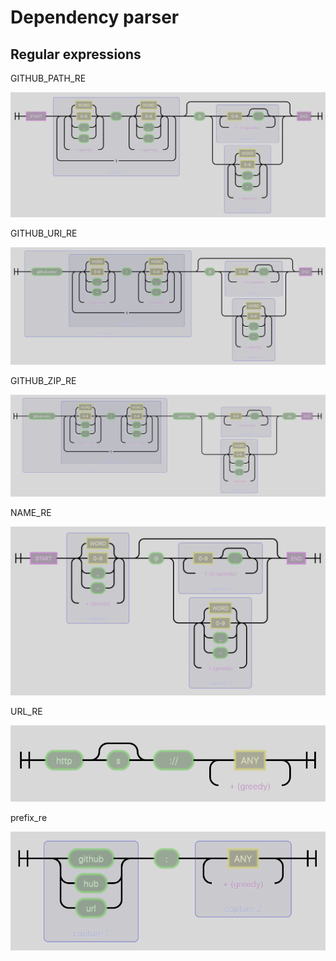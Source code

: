 # Dependency parser

## Regular expressions

GITHUB\_PATH\_RE

![](../.gitbook/assets/GITHUB_PATH_RE%20%288%29.png)

GITHUB\_URI\_RE

![](../.gitbook/assets/GITHUB_URI_RE%20%289%29.png)

GITHUB\_ZIP\_RE

![](../.gitbook/assets/GITHUB_ZIP_RE%20%286%29%20%286%29%20%286%29.png)

NAME\_RE

![](../.gitbook/assets/NAME_RE%20%287%29.png)

URL\_RE

![](../.gitbook/assets/URL_RE%20%283%29.png)

prefix\_re

![](../.gitbook/assets/prefix_re%20%282%29.png)

